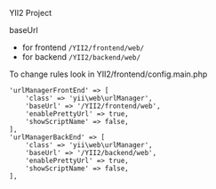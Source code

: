 YII2 Project

baseUrl

- for frontend `/YII2/frontend/web/`
- for backend `/YII2/backend/web/`

To change rules look in YII2/frontend/config.main.php

    'urlManagerFrontEnd' => [
        'class' => 'yii\web\urlManager',
        'baseUrl' => '/YII2/frontend/web',
        'enablePrettyUrl' => true,
        'showScriptName' => false,
    ],
    'urlManagerBackEnd' => [
        'class' => 'yii\web\urlManager',
        'baseUrl' => '/YII2/backend/web',
        'enablePrettyUrl' => true,
        'showScriptName' => false,
    ],
